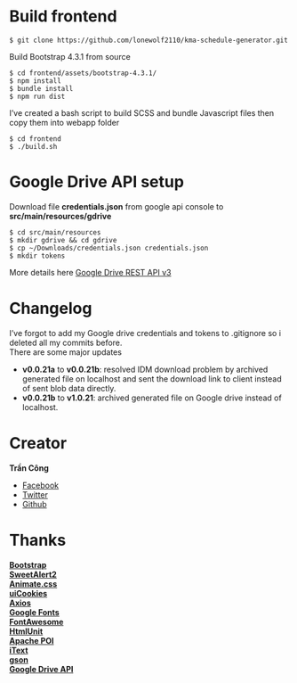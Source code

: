 <h1 id="build-frontend">Build frontend</h1>
<pre><code>$ git clone https://github.com/lonewolf2110/kma-schedule-generator.git
</code></pre>
<p>Build Bootstrap 4.3.1 from source</p>
<pre><code>$ cd frontend/assets/bootstrap-4.3.1/
$ npm install
$ bundle install
$ npm run dist
</code></pre>
<p>I’ve created a bash script to build SCSS and bundle Javascript files then copy them into webapp folder</p>
<pre><code>$ cd frontend
$ ./build.sh
</code></pre>
<h1 id="google-drive-api-setup">Google Drive API setup</h1>
<p>Download file <strong>credentials.json</strong> from google api console to <strong>src/main/resources/gdrive</strong></p>
<pre><code>$ cd src/main/resources
$ mkdir gdrive &amp;&amp; cd gdrive
$ cp ~/Downloads/credentials.json credentials.json
$ mkdir tokens
</code></pre>
<p>More details here <a href="https://developers.google.com/drive/api/v3/about-sdk">Google Drive REST API v3</a></p>
<h1 id="changelog">Changelog</h1>
<p>I’ve forgot to add my Google drive credentials and tokens to .gitignore so i deleted all my commits before.<br>
There are some major updates</p>
<ul>
<li><strong>v0.0.21a</strong> to <strong>v0.0.21b</strong>: resolved IDM download problem by archived generated file on localhost and sent the download link to client instead of sent blob data directly.</li>
<li><strong>v0.0.21b</strong> to <strong>v1.0.21</strong>: archived generated file on Google drive instead of localhost.</li>
</ul>
<h1 id="creator">Creator</h1>
<p><strong>Trần Công</strong></p>
<ul>
<li><a href="https://facebook.com/lonewolf.2110">Facebook</a></li>
<li><a href="https://twitter.com/lonewolft2110">Twitter</a></li>
<li><a href="https://github.com/lonewolf2110">Github</a></li>
</ul>
<h1 id="thanks">Thanks</h1>
<p><strong><a href="http://getbootstrap.com/">Bootstrap</a></strong><br>
<strong><a href="https://sweetalert2.github.io/">SweetAlert2</a></strong><br>
<strong><a href="https://daneden.github.io/animate.css/">Animate.css</a></strong><br>
<strong><a href="https://uicookies.com/">uiCookies</a></strong><br>
<strong><a href="https://github.com/axios/axios">Axios</a></strong><br>
<strong><a href="https://www.google.com/fonts/">Google Fonts</a></strong><br>
<strong><a href="https://fontawesome.com/">FontAwesome</a></strong><br>
<strong><a href="http://htmlunit.sourceforge.net/">HtmlUnit</a></strong><br>
<strong><a href="https://poi.apache.org/">Apache POI</a></strong><br>
<strong><a href="https://itextpdf.com/en">iText</a></strong><br>
<strong><a href="https://github.com/google/gson">gson</a></strong><br>
<strong><a href="https://developers.google.com/drive/">Google Drive API</a></strong></p>

